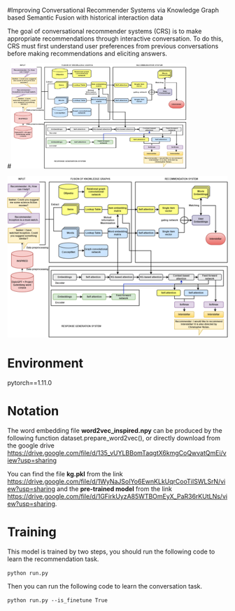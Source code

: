 #Improving Conversational Recommender Systems via Knowledge Graph based Semantic Fusion with historical interaction data

The goal of conversational recommender systems (CRS) is to make appropriate recommendations through interactive conversation. To do this, CRS must first understand user preferences from previous conversations before making recommendations and eliciting answers.

#<img src="./Figure1again.png" width=400 height=240 />

![](./Figure1again.png)

# Environment
pytorch==1.11.0

# Notation
The word embedding file **word2vec_inspired.npy** can be produced by the following function dataset.prepare_word2vec(), or directly download from the google drive
https://drive.google.com/file/d/135_vUYLBBomTaqgtX6kmgCoQwvatQmEi/view?usp=sharing

You can find the file **kg.pkl** from the link https://drive.google.com/file/d/1WyNaJSoIYo6EwnKLkUqrCooTiISWLSrN/view?usp=sharing and the **pre-trained model** from the link https://drive.google.com/file/d/1GFirkUyzA85WTBOmEyX_PaR36rKUtLNs/view?usp=sharing. 

# Training
This model is trained by two steps, you should run the following code to learn the recommendation task.

```python run.py```

Then you can run the following code to learn the conversation task. 

```python run.py --is_finetune True```
